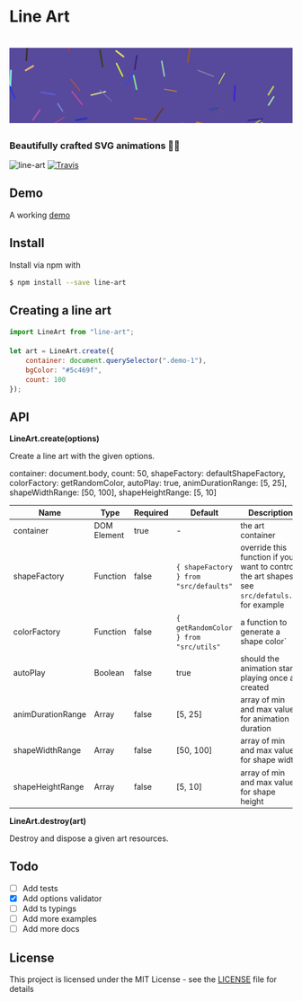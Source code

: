 # Line Art

# <img src='https://raw.githubusercontent.com/uditalias/line-art/master/assets/lineart.png' alt='Line Art' />

### Beautifully crafted SVG animations 👨‍🎨

![line-art](https://img.shields.io/npm/v/line-art.svg?style=flat-square)
[![Travis](https://img.shields.io/travis/uditalias/line-art.svg?style=flat-square)](https://travis-ci.org/uditalias/line-art)


## Demo
A working [demo](https://uditalias.github.io/line-art/)


## Install
Install via npm with
```sh
$ npm install --save line-art
```

## Creating a line art
```javascript
import LineArt from "line-art";

let art = LineArt.create({
    container: document.querySelector(".demo-1"),
    bgColor: "#5c469f",
    count: 100
});
```

## API
**LineArt.create(options)**

Create a line art with the given options.

 container: document.body,
    count: 50,
    shapeFactory: defaultShapeFactory,
    colorFactory: getRandomColor,
    autoPlay: true,
    animDurationRange: [5, 25],
    shapeWidthRange: [50, 100],
    shapeHeightRange: [5, 10]

| Name | Type | Required | Default | Description |
| - | - | - | - | - |
| container | DOM Element | true | - | the art container |
| shapeFactory | Function | false | `{ shapeFactory } from "src/defaults"` | override this function if you want to control the art shapes, see `src/defatuls.js` for example |
| colorFactory | Function | false | `{ getRandomColor } from "src/utils"` | a function to generate a shape color` |
| autoPlay | Boolean | false | true | should the animation start playing once art created |
| animDurationRange | Array | false | [5, 25] | array of min and max values for animation duration |
| shapeWidthRange | Array | false | [50, 100] | array of min and max values for shape width |
| shapeHeightRange | Array | false | [5, 10] | array of min and max values for shape height |

**LineArt.destroy(art)**

Destroy and dispose a given art resources.

## Todo

- [ ] Add tests
- [X] Add options validator
- [ ] Add ts typings
- [ ] Add more examples
- [ ] Add more docs

## License

This project is licensed under the MIT License - see the [LICENSE](LICENSE) file for details
